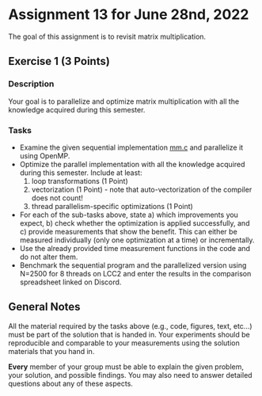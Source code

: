 # Assignment 13 for June 28nd, 2022

The goal of this assignment is to revisit matrix multiplication.

## Exercise 1 (3 Points)

### Description

Your goal is to parallelize and optimize matrix multiplication with all the knowledge acquired during this semester.

### Tasks

- Examine the given sequential implementation [mm.c](mm.c) and parallelize it using OpenMP.
- Optimize the parallel implementation with all the knowledge acquired during this semester. Include at least:
    1) loop transformations (1 Point)
    2) vectorization (1 Point) - note that auto-vectorization of the compiler does not count!
    3) thread parallelism-specific optimizations (1 Point)
- For each of the sub-tasks above, state a) which improvements you expect, b) check whether the optimization is applied successfully, and c) provide measurements that show the benefit. This can either be measured individually (only one optimization at a time) or incrementally.
- Use the already provided time measurement functions in the code and do not alter them.
- Benchmark the sequential program and the parallelized version using N=2500 for 8 threads on LCC2 and enter the results in the comparison spreadsheet linked on Discord.

## General Notes

All the material required by the tasks above (e.g., code, figures, text, etc...) must be part of the solution that is handed in. Your experiments should be reproducible and comparable to your measurements using the solution materials that you hand in.

**Every** member of your group must be able to explain the given problem, your solution, and possible findings. You may also need to answer detailed questions about any of these aspects.
